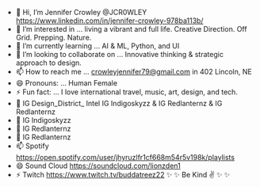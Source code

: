 - 👋 Hi, I’m Jennifer Crowley @JCR0WLEY https://www.linkedin.com/in/jennifer-crowley-978ba113b/
- 👀 I’m interested in ... living a vibrant  and full life. Creative Direction. Off Grid. Prepping. Nature.
- 🌱 I’m currently learning ... AI & ML, Python, and UI
- 💞️ I’m looking to collaborate on ... Innovative thinking & strategic approach to design.
- 📫 How to reach me ... crowleyjennifer79@gmail.com   in 402 Lincoln, NE
- 😄 Pronouns: ... Human Female
- ⚡ Fun fact: ... I love international travel, music, art, design, and tech.
- 👋 IG Design_District_ Intel  IG Indigoskyzz & IG Redlanternz & IG Redlanternz 
- 👀  IG Indigoskyzz 
- 🌱  IG Redlanternz
- 💞️  IG Redlanternz 
- 📫  Spotify https://open.spotify.com/user/jhyruzlfr1cf668m54r5v198k/playlists 
- 😄  Sound Cloud https://soundcloud.com/lionzden1
- ⚡  Twitch https://www.twitch.tv/buddatreez22
 ✨ ✨ Be Kind ✌ ✨ ✨ 
